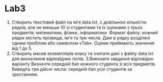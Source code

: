 # Lab3
1. Створить текстовий файл на ім’я data.txt, с довільною кількістю рядків,
але не меньше 10 зі студентами та їх оцінками з трьох предметів:
математики, фізики, інформатики. Формат файлу: кожний рядок містить
прізвище, ім'я та три числа. Дані в рядку розділені одним пробілом або
символом «Tab». Оцінки приймають значення від 1 до 5.
2. Створить масив екземплярів класу та зчитати дані з файлу data.txt для
визначення відповідних полів. 
3.Виконати завдання відповідно варіанту
Визначте середній бал кожного студента зі всіх предметів.
Виведіть три дійсні числа: середній бал усіх студентів за
зростанням. 
